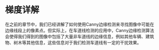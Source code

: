 # 梯度详解

在之前的章节中，我们已经讲解了如何使用Canny边缘检测来寻找图像中可能在边缘线段上的像素点。但实际上，在车道线检测的应用中，Canny边缘检测算法会使得我们得到的图像中包括了大量非车道线的边缘信息，例如其他车辆、建筑物、树木等其他信息，这些信息对于我们检测车道线有一定的干扰效果。














